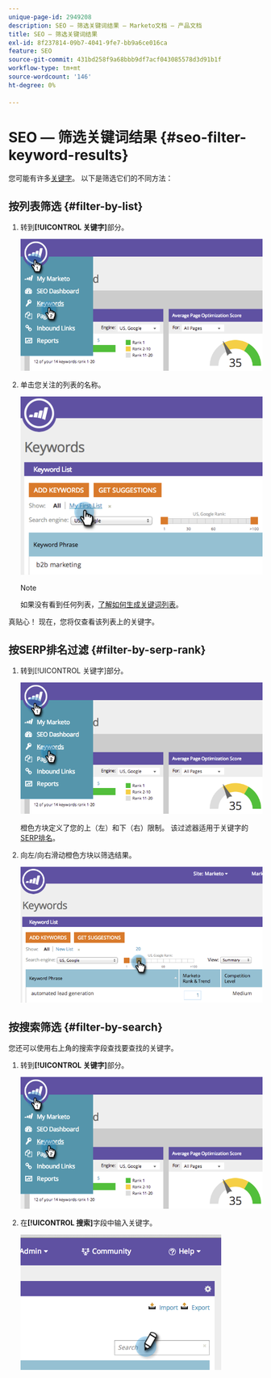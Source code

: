```yaml
---
unique-page-id: 2949208
description: SEO — 筛选关键词结果 — Marketo文档 — 产品文档
title: SEO — 筛选关键词结果
exl-id: 8f237814-09b7-4041-9fe7-bb9a6ce016ca
feature: SEO
source-git-commit: 431bd258f9a68bbb9df7acf043085578d3d91b1f
workflow-type: tm+mt
source-wordcount: '146'
ht-degree: 0%

---
```


# SEO — 筛选关键词结果 {#seo-filter-keyword-results}

您可能有许多[关键字](/help/marketo/product-docs/additional-apps/seo/keywords/seo-understanding-keywords.md)。 以下是筛选它们的不同方法：

## 按列表筛选 {#filter-by-list}

1. 转到&#x200B;**[!UICONTROL 关键字]**&#x200B;部分。

   ![](assets/image2014-9-18-11-3a55-3a8.png)

1. 单击您关注的列表的名称。

   ![](assets/image2014-9-18-11-3a55-3a32.png)

   >[!NOTE]
   >
   >如果没有看到任何列表，[了解如何生成关键词列表](/help/marketo/product-docs/additional-apps/seo/understanding-seo/seo-managing-lists.md)。

真贴心！ 现在，您将仅查看该列表上的关键字。

## 按SERP排名过滤 {#filter-by-serp-rank}

1. 转到[!UICONTROL 关键字]部分。

   ![](assets/image2014-9-18-12-3a0-3a10.png)

   橙色方块定义了您的上（左）和下（右）限制。 该过滤器适用于关键字的[SERP排名](/help/marketo/product-docs/additional-apps/seo/understanding-seo/understanding-search-engine-optimization.md)。

1. 向左/向右滑动橙色方块以筛选结果。

   ![](assets/image2014-9-18-12-3a0-3a15.png)

## 按搜索筛选 {#filter-by-search}

您还可以使用右上角的搜索字段查找要查找的关键字。

1. 转到&#x200B;**[!UICONTROL 关键字]**&#x200B;部分。

   ![](assets/image2014-9-18-12-3a0-3a50.png)

1. 在&#x200B;**[!UICONTROL 搜索]**&#x200B;字段中输入关键字。

   ![](assets/image2014-9-18-12-3a1-3a7.png)
